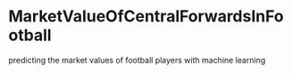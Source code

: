 # MarketValueOfCentralForwardsInFootball
predicting the market values of football players with machine learning
